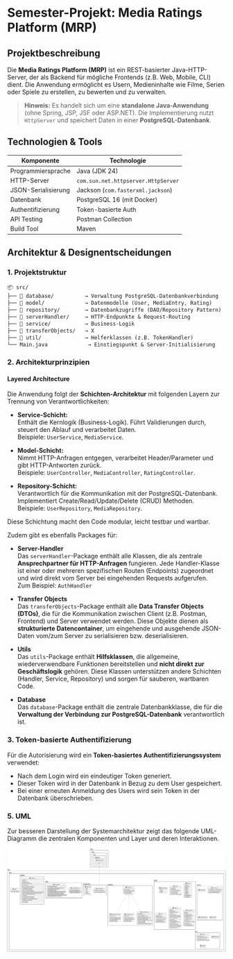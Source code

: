 # Semester-Projekt: Media Ratings Platform (MRP)

## Projektbeschreibung


Die **Media Ratings Platform (MRP)** ist ein REST-basierter Java-HTTP-Server, der als Backend für mögliche Frontends (z.B. Web, Mobile, CLI) dient. Die Anwendung ermöglicht es Usern, Medieninhalte wie Filme, Serien oder Spiele zu erstellen, zu bewerten und zu verwalten.

> **Hinweis:** Es handelt sich um eine **standalone Java-Anwendung** (ohne Spring, JSP, JSF oder ASP.NET). Die Implementierung nutzt `HttpServer` und speichert Daten in einer **PostgreSQL-Datenbank**.


## Technologien & Tools

| Komponente       | Technologie                         |
|------------------|-------------------------------------|
| Programmiersprache | Java (JDK 24)                       |
| HTTP-Server      | `com.sun.net.httpserver.HttpServer` |
| JSON-Serialisierung | Jackson (`com.fasterxml.jackson`)   |
| Datenbank        | PostgreSQL 16 (mit Docker)          |
| Authentifizierung | Token-basierte Auth                 |
| API Testing      | Postman Collection                  |
| Build Tool       | Maven                               |



## Architektur & Designentscheidungen

### 1. Projektstruktur

```plaintext
📦 src/
├── 📁 database/          → Verwaltung PostgreSQL-Datenbankverbindung
├── 📁 model/             → Datenmodelle (User, MediaEntry, Rating)
├── 📁 repository/        → Datenbankzugriffe (DAO/Repository Pattern)
├── 📁 serverHandler/     → HTTP-Endpunkte & Request-Routing
├── 📁 service/           → Business-Logik
├── 📁 transferObjects/   → X
├── 📁 util/              → Helferklassen (z.B. TokenHandler)
└── Main.java             → Einstiegspunkt & Server-Initialisierung
```

### 2. Architekturprinzipien

#### Layered Architecture

Die Anwendung folgt der **Schichten-Architektur** mit folgenden Layern zur Trennung von Verantwortlichkeiten:

- **Service-Schicht:**  
  Enthält die Kernlogik (Business-Logik). Führt Validierungen durch, steuert den Ablauf und verarbeitet Daten.  
  Beispiele: `UserService`, `MediaService`.

- **Model-Schicht:**  
  Nimmt HTTP-Anfragen entgegen, verarbeitet Header/Parameter und gibt HTTP-Antworten zurück.  
  Beispiele: `UserController`, `MediaController`, `RatingController`.

- **Repository-Schicht:**  
  Verantwortlich für die Kommunikation mit der PostgreSQL-Datenbank. Implementiert Create/Read/Update/Delete (CRUD) Methoden.  
  Beispiele: `UserRepository`, `MediaRepository`.

Diese Schichtung macht den Code modular, leicht testbar und wartbar.

Zudem gibt es ebenfalls Packages für:

- **Server-Handler**  
  Das `serverHandler`-Package enthält alle Klassen, die als zentrale **Ansprechpartner für HTTP-Anfragen** fungieren. Jede Handler-Klasse ist einer oder mehreren spezifischen Routen (Endpoints) zugeordnet und wird direkt vom Server bei eingehenden Requests aufgerufen.  
  Zum Beispiel: `AuthHandler`

- **Transfer Objects**  
  Das `transferObjects`-Package enthält alle **Data Transfer Objects (DTOs)**, die für die Kommunikation zwischen Client (z.B. Postman, Frontend) und Server verwendet werden. Diese Objekte dienen als **strukturierte Datencontainer**, um eingehende und ausgehende JSON-Daten vom/zum Server zu serialisieren bzw. deserialisieren.

- **Utils**  
  Das `utils`-Package enthält **Hilfsklassen**, die allgemeine, wiederverwendbare Funktionen bereitstellen und **nicht direkt zur Geschäftslogik** gehören. Diese Klassen unterstützen andere Schichten (Handler, Service, Repository) und sorgen für sauberen, wartbaren Code.

- **Database**  
  Das `database`-Package enthält die zentrale Datenbankklasse, die für die **Verwaltung der Verbindung zur PostgreSQL-Datenbank** verantwortlich ist.  


### 3. Token-basierte Authentifizierung

Für die Autorisierung wird ein **Token-basiertes Authentifizierungssystem** verwendet:

- Nach dem Login wird ein eindeutiger Token generiert.
- Dieser Token wird in der Datenbank in Bezug zu dem User gespeichert.
- Bei einer erneuten Anmeldung des Users wird sein Token in der Datenbank überschrieben.


### 5. UML

Zur besseren Darstellung der Systemarchitektur zeigt das folgende UML-Diagramm die zentralen Komponenten und Layer und deren Interaktionen.

![UML-Diagramm von MRP](./mrp_uml.svg)